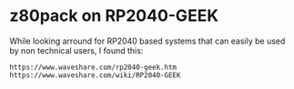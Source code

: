 # z80pack on RP2040-GEEK

While looking arround for RP2040 based systems that can easily be
used by non technical users, I found this:

	https://www.waveshare.com/rp2040-geek.htm
	https://www.waveshare.com/wiki/RP2040-GEEK
